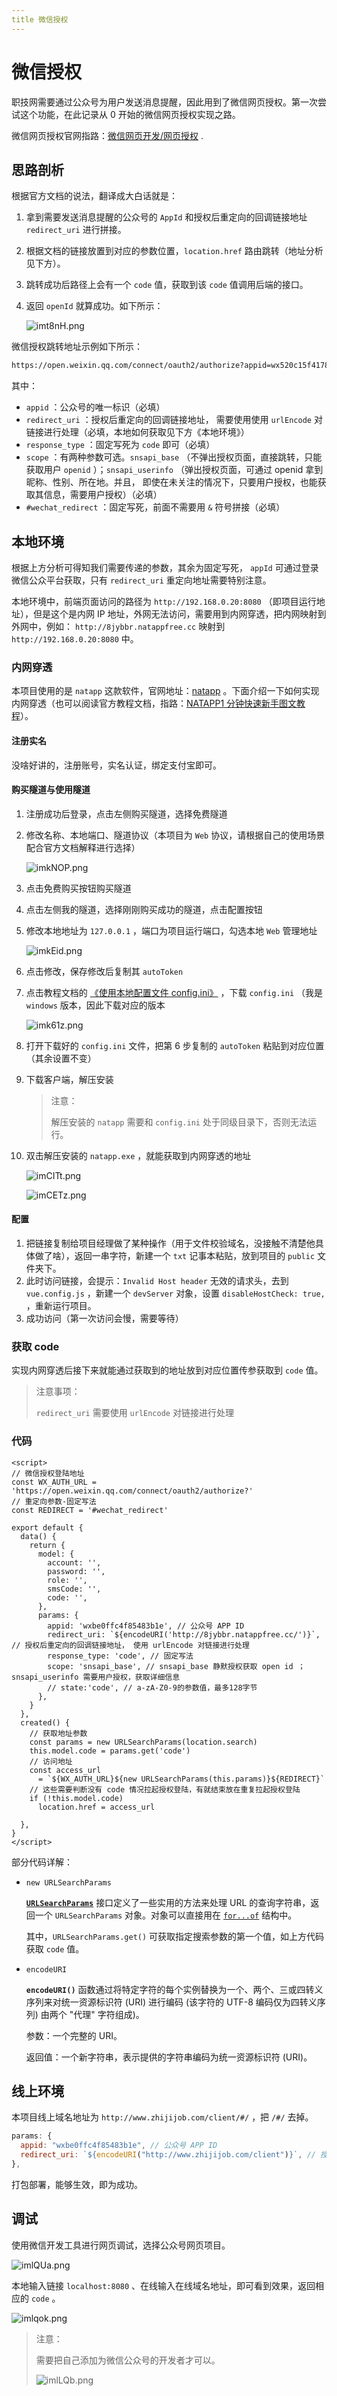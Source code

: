 ```yaml
---
title 微信授权
---
```


# 微信授权

职技网需要通过公众号为用户发送消息提醒，因此用到了微信网页授权。第一次尝试这个功能，在此记录从 0 开始的微信网页授权实现之路。

微信网页授权官网指路：[微信网页开发/网页授权](https://developers.weixin.qq.com/doc/offiaccount/OA_Web_Apps/Wechat_webpage_authorization.html) .

## 思路剖析

根据官方文档的说法，翻译成大白话就是：

1. 拿到需要发送消息提醒的公众号的 `AppId` 和授权后重定向的回调链接地址 `redirect_uri` 进行拼接。

2. 根据文档的链接放置到对应的参数位置，`location.href` 路由跳转（地址分析见下方）。

3. 跳转成功后路径上会有一个 `code` 值，获取到该 `code` 值调用后端的接口。

4. 返回 `openId` 就算成功。如下所示：

   ![imt8nH.png](https://i.imgloc.com/2023/04/10/imt8nH.png)

微信授权跳转地址示例如下所示：

```txt
https://open.weixin.qq.com/connect/oauth2/authorize?appid=wx520c15f417810387&redirect_uri=https%3A%2F%2Fchong.qq.com%2Fphp%2Findex.php%3Fd%3D%26c%3DwxAdapter%26m%3DmobileDeal%26showwxpaytitle%3D1%26vb2ctag%3D4_2030_5_1194_60&response_type=code&scope=snsapi_base&state=123#wechat_redirect
```

其中：

- `appid` ：公众号的唯一标识（必填）
- `redirect_uri` ：授权后重定向的回调链接地址， 需要使用使用 `urlEncode` 对链接进行处理（必填，本地如何获取见下方《本地环境》）
- `response_type` ：固定写死为 `code` 即可（必填）
- `scope` ：有两种参数可选。`snsapi_base` （不弹出授权页面，直接跳转，只能获取用户 `openid` ）；`snsapi_userinfo` （弹出授权页面，可通过 openid 拿到昵称、性别、所在地。并且， 即使在未关注的情况下，只要用户授权，也能获取其信息，需要用户授权）（必填）
- `#wechat_redirect` ：固定写死，前面不需要用 `&` 符号拼接（必填）

## 本地环境

根据上方分析可得知我们需要传递的参数，其余为固定写死， `appId` 可通过登录微信公众平台获取，只有 `redirect_uri` 重定向地址需要特别注意。

本地环境中，前端页面访问的路径为 `http://192.168.0.20:8080` （即项目运行地址），但是这个是内网 IP 地址，外网无法访问，需要用到内网穿透，把内网映射到外网中，例如： `http://8jybbr.natappfree.cc` 映射到 `http://192.168.0.20:8080` 中。

### 内网穿透

本项目使用的是 `natapp` 这款软件，官网地址：[natapp](https://natapp.cn/) 。下面介绍一下如何实现内网穿透（也可以阅读官方教程文档，指路：[NATAPP1 分钟快速新手图文教程](https://natapp.cn/article/natapp_newbie)）。

#### 注册实名

没啥好讲的，注册账号，实名认证，绑定支付宝即可。

#### 购买隧道与使用隧道

1. 注册成功后登录，点击左侧购买隧道，选择免费隧道

2. 修改名称、本地端口、隧道协议（本项目为 `Web` 协议，请根据自己的使用场景配合官方文档解释进行选择）

   ![imkNOP.png](https://i.imgloc.com/2023/04/10/imkNOP.png)

3. 点击免费购买按钮购买隧道

4. 点击左侧我的隧道，选择刚刚购买成功的隧道，点击配置按钮

5. 修改本地地址为 `127.0.0.1` ，端口为项目运行端口，勾选本地 `Web` 管理地址

   ![imkEid.png](https://i.imgloc.com/2023/04/10/imkEid.png)

6. 点击修改，保存修改后复制其 `autoToken`

7. 点击教程文档的 [《使用本地配置文件 config.ini》](https://natapp.cn/article/config_ini) ，下载 `config.ini` （我是 `windows` 版本，因此下载对应的版本

   ![imk61z.png](https://i.imgloc.com/2023/04/10/imk61z.png)

8. 打开下载好的 `config.ini` 文件，把第 6 步复制的 `autoToken` 粘贴到对应位置（其余设置不变）

9. 下载客户端，解压安装

   > 注意：
   >
   > 解压安装的 `natapp` 需要和 `config.ini` 处于同级目录下，否则无法运行。

10. 双击解压安装的 `natapp.exe` ，就能获取到内网穿透的地址

    ![imCITt.png](https://i.imgloc.com/2023/04/10/imCITt.png)

    ![imCETz.png](https://i.imgloc.com/2023/04/10/imCETz.png)

#### 配置

1. 把链接复制给项目经理做了某种操作（用于文件校验域名，没接触不清楚他具体做了啥），返回一串字符，新建一个 `txt` 记事本粘贴，放到项目的 `public` 文件夹下。
2. 此时访问链接，会提示：`Invalid Host header` 无效的请求头，去到 `vue.config.js` ，新建一个 `devServer` 对象，设置 `disableHostCheck: true,` ，重新运行项目。
3. 成功访问（第一次访问会慢，需要等待）

### 获取 code

实现内网穿透后接下来就能通过获取到的地址放到对应位置传参获取到 `code` 值。

> 注意事项：
>
> `redirect_uri` 需要使用 `urlEncode` 对链接进行处理

### 代码

```vue
<script>
// 微信授权登陆地址
const WX_AUTH_URL = 'https://open.weixin.qq.com/connect/oauth2/authorize?'
// 重定向参数-固定写法
const REDIRECT = '#wechat_redirect'

export default {
  data() {
    return {
      model: {
        account: '',
        password: '',
        role: '',
        smsCode: '',
        code: '',
      },
      params: {
        appid: 'wxbe0ffc4f85483b1e', // 公众号 APP ID
        redirect_uri: `${encodeURI('http://8jybbr.natappfree.cc/')}`, // 授权后重定向的回调链接地址， 使用 urlEncode 对链接进行处理
        response_type: 'code', // 固定写法
        scope: 'snsapi_base', // snsapi_base 静默授权获取 open id ；snsapi_userinfo 需要用户授权，获取详细信息
        // state:'code', // a-zA-Z0-9的参数值，最多128字节
      },
    }
  },
  created() {
    // 获取地址参数
    const params = new URLSearchParams(location.search)
    this.model.code = params.get('code')
    // 访问地址
    const access_url
      = `${WX_AUTH_URL}${new URLSearchParams(this.params)}${REDIRECT}`
    // 这些需要判断没有 code 情况拉起授权登陆，有就结束放在重复拉起授权登陆
    if (!this.model.code)
      location.href = access_url

  },
}
</script>
```

部分代码详解：

- `new URLSearchParams`

  [**`URLSearchParams`**](https://developer.mozilla.org/zh-CN/docs/Web/API/URLSearchParams) 接口定义了一些实用的方法来处理 URL 的查询字符串，返回一个 `URLSearchParams` 对象。对象可以直接用在 [`for...of`](https://developer.mozilla.org/zh-CN/docs/Web/JavaScript/Reference/Statements/for...of) 结构中。

  其中，`URLSearchParams.get()` 可获取指定搜索参数的第一个值，如上方代码获取 `code` 值。

- `encodeURI`

  **`encodeURI()`** 函数通过将特定字符的每个实例替换为一个、两个、三或四转义序列来对统一资源标识符 (URI) 进行编码 (该字符的 UTF-8 编码仅为四转义序列) 由两个 "代理" 字符组成)。

  参数：一个完整的 URI。

  返回值：一个新字符串，表示提供的字符串编码为统一资源标识符 (URI)。

## 线上环境

本项目线上域名地址为 `http://www.zhijijob.com/client/#/` ，把 `/#/` 去掉。

```js
params: {
  appid: "wxbe0ffc4f85483b1e", // 公众号 APP ID
  redirect_uri: `${encodeURI("http://www.zhijijob.com/client")}`, // 授权后重定向的回调链接地址， 请使用 urlEncode 对链接进行处理
},
```

打包部署，能够生效，即为成功。

## 调试

使用微信开发工具进行网页调试，选择公众号网页项目。

![imlQUa.png](https://i.imgloc.com/2023/04/10/imlQUa.png)

本地输入链接 `localhost:8080` 、在线输入在线域名地址，即可看到效果，返回相应的 `code` 。

![imlqok.png](https://i.imgloc.com/2023/04/10/imlqok.png)

> 注意：
>
> 需要把自己添加为微信公众号的开发者才可以。
>
> ![imlLQb.png](https://i.imgloc.com/2023/04/10/imlLQb.png)
